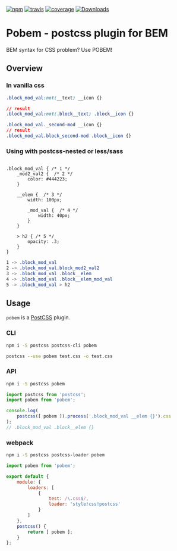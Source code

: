 [![npm](https://img.shields.io/npm/v/pobem.svg?style=flat-square)](https://www.npmjs.com/package/pobem)
[![travis](http://img.shields.io/travis/bem-contrib/pobem.svg?style=flat-square)](https://travis-ci.org/bem-contrib/pobem)
[![coverage](https://img.shields.io/codecov/c/github/bem-contrib/pobem.svg?style=flat-square)](https://codecov.io/github/bem-contrib/pobem)
[![Downloads](https://img.shields.io/npm/dt/pobem.svg?style=flat-square)](https://www.npmjs.com/package/pobem)

# Pobem - postcss plugin for BEM

BEM syntax for CSS problem? Use POBEM!

## Overview

### In vanilla css

```css
.block_mod_val:not(__text) __icon {}

// result
.block_mod_val:not(.block__text) .block__icon {}

.block_mod_val._second-mod __icon {}
// result
.block_mod_val.block_second-mod .block__icon {}

```

### Using with postcss-nested or less/sass

```stylus

.block_mod_val { /* 1 */
    _mod2_val2 {  /* 2 */
        color: #444223;
    }

    __elem {  /* 3 */
        width: 100px;

        _mod_val {  /* 4 */
            width: 40px;
        }
    }

    > h2 { /* 5 */
        opacity: .3;
    }
}
```
```css
1 -> .block_mod_val
2 -> .block_mod_val.block_mod2_val2
3 -> .block_mod_val .block__elem
4 -> .block_mod_val .block__elem_mod_val
5 -> .block_mod_val > h2
```


## Usage

`pobem` is a [PostCSS](https://github.com/postcss/postcss) plugin.

### CLI

```sh
npm i -S postcss postcss-cli pobem
```

```sh
postcss --use pobem test.css -o test.css
```

### API

```sh
npm i -S postcss pobem
```

```js
import postcss from 'postcss';
import pobem from 'pobem';

console.log(
    postcss([ pobem ]).process('.block_mod_val __elem {}').css
);
// .block_mod_val .block__elem {}
```

### webpack

```sh
npm i -S postcss postcss-loader pobem
```

```js
import pobem from 'pobem';

export default {
    module: {
        loaders: [
            {
                test: /\.css$/,
                loader: 'style!css!postcss'
            }
        ]
    },
    postcss() {
        return [ pobem ];
    }
};
```
